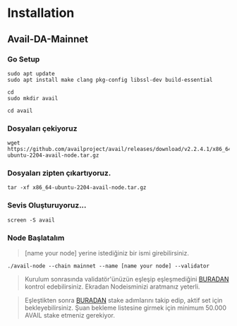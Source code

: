 # Installation

## Avail-DA-Mainnet

### Go Setup

```
sudo apt update
sudo apt install make clang pkg-config libssl-dev build-essential
```

```
cd
sudo mkdir avail
```

```
cd avail
```

### Dosyaları çekiyoruz

```
wget https://github.com/availproject/avail/releases/download/v2.2.4.1/x86_64-ubuntu-2204-avail-node.tar.gz
```

### Dosyaları zipten çıkartıyoruz.

```
tar -xf x86_64-ubuntu-2204-avail-node.tar.gz
```

### Sevis Oluşturuyoruz...

```
screen -S avail
```

### Node Başlatalım

> \[name your node] yerine istediğiniz bir ismi girebilirsiniz.&#x20;

```
./avail-node --chain mainnet --name [name your node] --validator
```

> Kurulum sonrasında validatör'ünüzün eşleşip eşleşmediğini [BURADAN ](https://telemetry.avail.so/#list/0xb91746b45e0346cc2f815a520b9c6cb4d5c0902af848db0a80f85932d2e8276a)kontrol edebilirsiniz. Ekradan Nodeisminizi aratmanız yeterli.&#x20;

> Eşleştikten sonra [BURADAN](https://docs.availproject.org/docs/operate-a-node/become-a-validator/stake-your-validator) stake adımlarını takip edip, aktif set için bekleyebilirsiniz. Şuan bekleme listesine girmek için minimum 50.000 AVAIL stake etmeniz gerekiyor.&#x20;
